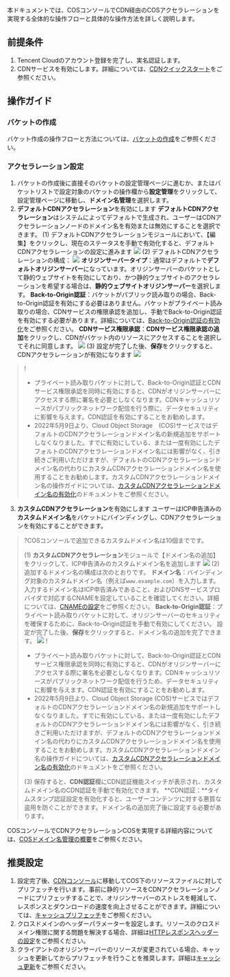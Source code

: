本ドキュメントでは、COSコンソールでCDN経由のCOSアクセラレーションを実現する全体的な操作フローと具体的な操作方法を詳しく説明します。

## 前提条件
1. Tencent Cloudのアカウント登録を完了し、実名認証します。
2. CDNサービスを有効にします。詳細については、[CDNクイックスタート](https://intl.cloud.tencent.com/document/product/228/32978)をご参照ください。

## 操作ガイド
### バケットの作成
バケット作成の操作フローと方法については、[バケットの作成](https://intl.cloud.tencent.com/document/product/436/13309)をご参照ください。

### アクセラレーション設定
1. バケットの作成後に直接そのバケットの設定管理ページに進むか、またはバケットリストで設定対象のバケットの操作欄から**設定管理**をクリックして、設定管理ページに移動し、**ドメイン名管理**を選択します。
2. **デフォルトCDNアクセラレーション**を有効にします
**デフォルトCDNアクセラレーション**はシステムによってデフォルトで生成され、ユーザーはCDNアクセラレーションノードのドメイン名を有効または無効にすることを選択できます。
(1) デフォルトCDNアクセラレーションモジュールにおいて、【編集】をクリックし、現在のステータスを手動で有効化すると、デフォルトCDNアクセラレーションの設定に進みます
![](https://main.qcloudimg.com/raw/260fde070f4b2f999c0d9d09bec13d55.png)
(2) デフォルトCDNアクセラレーションの構成：
![](https://main.qcloudimg.com/raw/2b72c25d2bf11f0c53a2e8286fcecf07.png)
**オリジンサーバータイプ**：通常はデフォルトで**デフォルトオリジンサーバー**になっています。オリジンサーバーのバケットとして静的ウェブサイトを有効にしており、かつ静的ウェブサイトのアクセラレーションを希望する場合は、**静的ウェブサイトオリジンサーバー**を選択します。
**Back-to-Origin認証**：バケットがパブリック読み取りの場合、Back-to-Origin認証を有効にする必要はありません。バケットがプライベート読み取りの場合、CDNサービスの権限承認を追加し、手動でBack-to-Origin認証を有効にする必要があります。詳細については、[Back-to-Origin認証の有効化](https://intl.cloud.tencent.com/document/product/436/31505)をご参照ください。
**CDNサービス権限承認**：**CDNサービス権限承認の追加**をクリックし、CDNがバケット内のリソースにアクセスすることを選択してそれに同意します。
![](https://main.qcloudimg.com/raw/41e745800445225d042ef82c6febcc19.png)
(3) 設定が完了した後、**保存**をクリックすると、CDNアクセラレーションが有効になります
![](https://main.qcloudimg.com/raw/5ffc31cb49410b4685316e75860c9385.png)
>!
>- プライベート読み取りバケットに対して、Back-to-Origin認証とCDNサービス権限承認を同時に有効にすると、CDNがオリジンサーバーにアクセスする際に署名を必要としなくなります。CDNキャッシュリソースがパブリックネットワーク配信を行う際に、データセキュリティに影響を与えます。CDN認証を有効にすることをお勧めします。
>- 2022年5月9日より、Cloud Object Storage　(COS)サービスではデフォルトのCDNアクセラレーションドメイン名の新規追加をサポートしなくなりました。すでに有効にしている、または一度有効にしたデフォルトのCDNアクセラレーションドメイン名には影響がなく、引き続きご利用いただけますが、デフォルトのCDNアクセラレーションドメイン名の代わりにカスタムCDNアクセラレーションドメイン名を使用することをお勧めします。カスタムCDNアクセラレーションドメイン名の操作ガイドについては、[カスタムCDNアクセラレーションドメイン名の有効化](https://intl.cloud.tencent.com/document/product/436/31506)のドキュメントをご参照ください。
>
3. **カスタムCDNアクセラレーション**を有効にします
ユーザーはICP申告済みの**カスタムドメイン名**をバケットにバインディングし、CDNアクセラレーションを有効にすることができます。
>?COSコンソールで追加できるカスタムドメイン名は10個までです。
>
>(1) **カスタムCDNアクセラレーション**モジュールで【ドメイン名の追加】をクリックして、ICP申告済みのカスタムドメイン名を追加します
>![](https://main.qcloudimg.com/raw/eda34cc24d82cebf109e3507a2ae142f.png)
>(2) 追加するドメイン名の構成は次のとおりです。
>**ドメイン名**：バインディング対象のカスタムドメイン名（例えば`www.example.com`）を入力します。入力するドメイン名はICP申告済みであること、およびDNSサービスプロバイダで対応するCNAMEを設定していることを確認してください。詳細については、[CNAMEの設定](https://intl.cloud.tencent.com/document/product/228/3121)をご参照ください。
>**Back-to-Origin認証**：プライベート読み取りバケットに対して、オリジンサーバーのセキュリティを確保するために、Back-to-Origin認証を手動で有効にしてください。
>設定が完了した後、**保存**をクリックすると、ドメイン名の追加を完了できます。
>![](https://main.qcloudimg.com/raw/e21189d91929209ded554581d267a505.png)
>!
>
>- プライベート読み取りバケットに対して、Back-to-Origin認証とCDNサービス権限承認を同時に有効にすると、CDNがオリジンサーバーにアクセスする際に署名を必要としなくなります。CDNキャッシュリソースがパブリックネットワーク配信を行うため、データセキュリティに影響を与えます。CDN認証を有効にすることをお勧めします。
>- 2022年5月9日より、Cloud Object Storage (COS)サービスではデフォルトのCDNアクセラレーションドメイン名の新規追加をサポートしなくなりました。すでに有効にしている、または一度有効にしたデフォルトのCDNアクセラレーションドメイン名には影響がなく、引き続きご利用いただけますが、デフォルトのCDNアクセラレーションドメイン名の代わりにカスタムCDNアクセラレーションドメイン名を使用することをお勧めします。カスタムCDNアクセラレーションドメイン名の操作ガイドについては、[カスタムCDNアクセラレーションドメイン名の有効化](https://intl.cloud.tencent.com/document/product/436/31506)のドキュメントをご参照ください。
>
>(3) 保存すると、**CDN認証**欄にCDN認証機能スイッチが表示され、カスタムドメイン名のCDN認証を手動で有効化できます。
>**CDN認証：**タイムスタンプ認証設定を有効化すると、ユーザーコンテンツに対する悪質な盗用を防ぐことができます。ドメイン名の追加完了後に設定する必要があります。

COSコンソールでCDNアクセラレーションCOSを実現する詳細内容については、[COSドメイン名管理の概要](https://intl.cloud.tencent.com/document/product/436/18424)をご参照ください。


## 推奨設定
1. 設定完了後、[CDNコンソール](https://console.cloud.tencent.com/cdn)に移動してCOS下のリソースファイルに対してプリフェッチを行います。事前に静的リソースをCDNアクセラレーションノードにプリフェッチすることで、オリジンサーバーのストレスを軽減して、レスポンスとダウンロードの速度を向上させることができます。詳細については、[キャッシュプリフェッチ](https://intl.cloud.tencent.com/document/product/228/39000)をご参照ください。
2. クロスドメインのヘッダーパラメーターを設定します。リソースのクロスドメイン権限に関する問題を解決する場合、詳細は[HTTPレスポンスヘッダーの設定](https://intl.cloud.tencent.com/document/product/228/35320)をご参照ください。
3. クライアントのオリジンサーバーのリソースが変更されている場合、キャッシュを更新してからプリフェッチを行うことを推奨します。詳細は[キャッシュ更新](https://intl.cloud.tencent.com/document/product/228/6299)をご参照ください。
